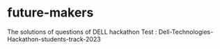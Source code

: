 # future-makers
The solutions of questions of DELL hackathon
Test : Dell-Technologies-Hackathon-students-track-2023
